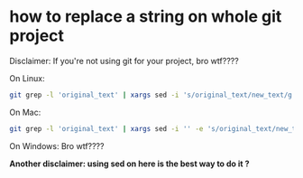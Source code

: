 # how to replace a string on whole git project

Disclaimer: If you're not using git for your project, bro wtf????


On Linux:
```sh
git grep -l 'original_text' | xargs sed -i 's/original_text/new_text/g'
```

On Mac:
```sh
git grep -l 'original_text' | xargs sed -i '' -e 's/original_text/new_text/g'
```

On Windows:
Bro wtf????

**Another disclaimer: using sed on here is the best way to do it ?**
